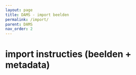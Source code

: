 ```yaml
---
layout: page
title: DAMS - import beelden
permalink: /import/
parent: DAMS
nav_order: 2
---
```


# import instructies (beelden + metadata)


